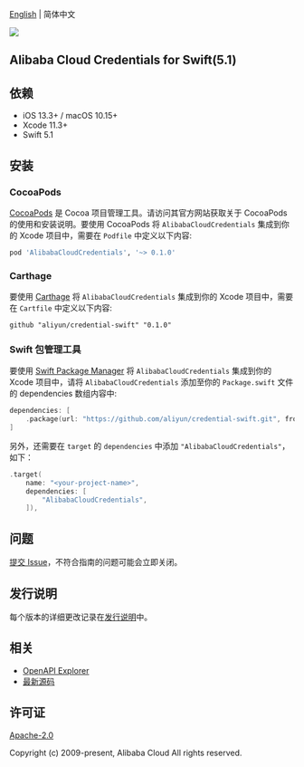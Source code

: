 [English](./README.md) | 简体中文

![](https://aliyunsdk-pages.alicdn.com/icons/AlibabaCloud.svg)

## Alibaba Cloud Credentials for Swift(5.1)

## 依赖

- iOS 13.3+ / macOS 10.15+
- Xcode 11.3+
- Swift 5.1

## 安装

### CocoaPods

[CocoaPods](https://cocoapods.org) 是 Cocoa 项目管理工具。请访问其官方网站获取关于 CocoaPods 的使用和安装说明。要使用 CocoaPods 将 `AlibabaCloudCredentials` 集成到你的 Xcode 项目中，需要在 `Podfile` 中定义以下内容:

```ruby
pod 'AlibabaCloudCredentials', '~> 0.1.0'
```

### Carthage

要使用 [Carthage](https://github.com/Carthage/Carthage) 将 `AlibabaCloudCredentials` 集成到你的 Xcode 项目中，需要在 `Cartfile` 中定义以下内容:

```ogdl
github "aliyun/credential-swift" "0.1.0"
```

### Swift 包管理工具

要使用 [Swift Package Manager](https://swift.org/package-manager/) 将 `AlibabaCloudCredentials` 集成到你的 Xcode 项目中，请将 `AlibabaCloudCredentials` 添加至你的 `Package.swift` 文件的 dependencies 数组内容中:

```swift
dependencies: [
    .package(url: "https://github.com/aliyun/credential-swift.git", from: "0.1.0")
]
```

另外，还需要在 `target` 的 `dependencies` 中添加 `"AlibabaCloudCredentials"`，如下：

```swift
.target(
    name: "<your-project-name>",
    dependencies: [
        "AlibabaCloudCredentials",
    ]),
```

## 问题
[提交 Issue](https://github.com/aliyun/credential-swift/issues/new)，不符合指南的问题可能会立即关闭。

## 发行说明
每个版本的详细更改记录在[发行说明](./ChangeLog.md)中。

## 相关
* [OpenAPI Explorer](https://api.aliyun.com/)
* [最新源码](https://github.com/aliyun/credential-swift)

## 许可证
[Apache-2.0](http://www.apache.org/licenses/LICENSE-2.0)

Copyright (c) 2009-present, Alibaba Cloud All rights reserved.
